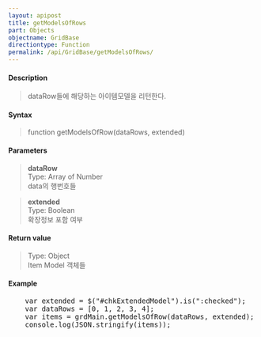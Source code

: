 ```yaml
---
layout: apipost
title: getModelsOfRows
part: Objects
objectname: GridBase
directiontype: Function
permalink: /api/GridBase/getModelsOfRows/
---
```



#### Description

> dataRow들에 해당하는 아이템모델을 리턴한다.   

#### Syntax

> function getModelsOfRow(dataRows, extended)  

#### Parameters

> **dataRow**  
> Type: Array of Number  
> data의 행번호들  

> **extended**  
> Type: Boolean  
> 확장정보 포함 여부  

#### Return value

> Type: Object  
> Item Model 객체들  

#### Example

<pre class="prettyprint">
    var extended = $("#chkExtendedModel").is(":checked");
    var dataRows = [0, 1, 2, 3, 4];
    var items = grdMain.getModelsOfRow(dataRows, extended);
    console.log(JSON.stringify(items));
</pre>




